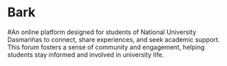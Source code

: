 # Bark

#An online platform designed for students of National University Dasmariñas to connect, share experiences, and seek academic support. This forum fosters a sense of community and engagement, helping students stay informed and involved in university life.
